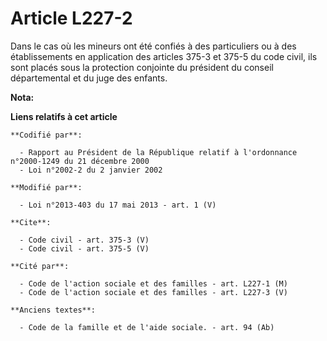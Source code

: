# Article L227-2

Dans le cas où les mineurs ont été confiés à des particuliers ou à des établissements en application des articles 375-3 et
375-5 du code civil, ils sont placés sous la protection conjointe du président du conseil départemental et du juge des
enfants.

**Nota:**



**Liens relatifs à cet article**

	**Codifié par**:

	  - Rapport au Président de la République relatif à l'ordonnance n°2000-1249 du 21 décembre 2000
	  - Loi n°2002-2 du 2 janvier 2002

	**Modifié par**:

	  - Loi n°2013-403 du 17 mai 2013 - art. 1 (V)

	**Cite**:

	  - Code civil - art. 375-3 (V)
	  - Code civil - art. 375-5 (V)

	**Cité par**:

	  - Code de l'action sociale et des familles - art. L227-1 (M)
	  - Code de l'action sociale et des familles - art. L227-3 (V)

	**Anciens textes**:

	  - Code de la famille et de l'aide sociale. - art. 94 (Ab)
